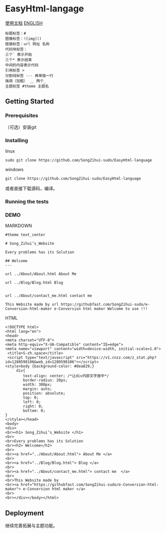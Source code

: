 # EasyHtml-langage

[使用文档](https://github.com/SongZihui-sudo/e-Conversion-html-maker/blob/main/Use_documentation.md) [ENGLISH](https://github.com/SongZihui-sudo/e-Conversion-html-maker/blob/main/english.md)   

```
标题标签：#
图像标签：![img]()
链接标签：url 网址 名称
代码块标签：
三个` 表示开始  
三个* 表示结束  
中间的内容表示代码  
引用标签 > 
分割线标签 --- 再单独一行
强调（加粗） __ 两个_
主题标签 #theme 主题名
``` 

## Getting Started   

### Prerequisites  
（可选）安装git       

### Installing    
linux  
```
sudo git clone https://github.com/SongZihui-sudo/EasyHtml-language
```
windows
```
git clone https://github.com/SongZihui-sudo/EasyHtml-language
```
或者直接下载源码，编译。
### Running the tests    
### DEMO   
MARKDOWN     
```
#theme text_center

# Song_Zihui’s_Website 

Every problems has its Solution

## Welcome
---

url ../About/About.html About Me 

url ../Blog/Blog.html Blog 


url ../About/contact_me.html contact me  

This Website made by url https://githubfast.com/SongZihui-sudo/e-Conversion-html-maker e-Conversion html maker Welcome to use !!!    
```
HTML     
```
<!DOCTYPE html>
<html lang="en">
<head>
<meta charset="UTF-8">
<meta http-equiv="X-UA-Compatible" content="IE=edge">
<meta name="viewport" content="width=device-width, initial-scale=1.0">
 <title>S-zh.space</title>
 <script type="text/javascript" src="https://v1.cnzz.com/z_stat.php?id=1280598106&web_id=1280598106"></script>
<style>body {background-color: #dea829;}
     div{
	    text-align: center; /*让div内部文字居中*/
	    border-radius: 20px;
	    width: 300px;
	    margin: auto;
	    position: absolute;
	    top: 0;
	    left: 0;
	    right: 0;
	    bottom: 0;
}
</style></head>
<body>
<div>
<br><h1> Song_Zihui’s_Website </h1>
<br>
<br>Every problems has its Solution
<br><h2> Welcome</h2>
<br>
<br><a href="../About/About.html"> About Me </a>
<br>
<br><a href="../Blog/Blog.html"> Blog </a>
<br>
<br><a href="../About/contact_me.html"> contact me  </a>
<br>
<br>This Website made by 
<br><a href="https://githubfast.com/SongZihui-sudo/e-Conversion-html-maker"> e-Conversion html maker </a>
<br>
<br></div></body></html>
```
## Deployment
继续完善拓展与主题功能。   

